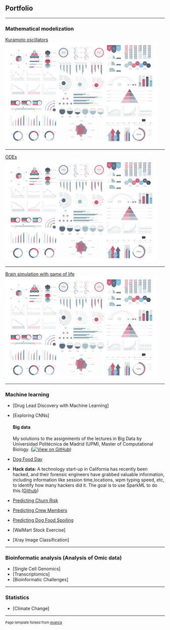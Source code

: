 ## Portfolio

---

### Mathematical modelization 

[Kuramoto oscillators](/sample_page)
<img src="images/dummy_thumbnail.jpg?raw=true"/>

---
[ODEs](/pdf/sample_presentation.pdf)
<img src="images/dummy_thumbnail.jpg?raw=true"/>

---
[Brain simulation with game of life](http://example.com/)
<img src="images/dummy_thumbnail.jpg?raw=true"/>

---

### Machine learning

- [Drug Lead Discovery with Machine Learning]
- [Exploring CNNs]

  #### Big data 
  My solutions to the assignments of the lectures in Big Data by Universidad Politécnica de Madrid (UPM), Master of Computational Biology.
  ([![View on GitHub](https://img.shields.io/badge/GitHub-View_on_GitHub-blue?logo=GitHub)](https://github.com/yaiza612/Big_data/main))
- [Dog Food Day](http://example.com/)
- **Hack data:**  A technology start-up in California has recently been hacked, and their forensic engineers have grabbed valuable information, including information like session time,locations, wpm typing speed, etc, to identify how many hackers did it. The goal is to use SparkML to do this.([Github](https://github.com/yaiza612/Big_data/tree/main/Clustering))
  
- [Predicting Churn Risk](http://example.com/)
- [Predicting Crew Members](http://example.com/)
- [Predicting Dog Food Spoiling](http://example.com/)
- [WalMart Stock Exercise]
- [Xray Image Classification]


---
### Bioinformatic analysis (Analysis of Omic data)

- [Single Cell Genomics]
- [Transcriptomics]
- [Bioinformatic Challenges]

---
### Statistics

- [Climate Change]

---
<p style="font-size:11px">Page template forked from <a href="https://github.com/evanca/quick-portfolio">evanca</a></p>
<!-- Remove above link if you don't want to attibute -->
